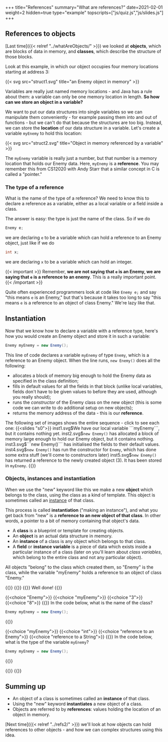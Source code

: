 +++
title="References"
summary="What are references?"
date=2021-02-01
weight=2
hidden=true
type="example"
topscripts=["js/quiz.js","js/slides.js"]
+++

## References to objects
[Last time]({{< relref "../whatAreObjects/" >}}) we looked at **objects**, which are
blocks of data in memory, and **classes**, which describe the structure
of those blocks.

Look at this example, in which our object occupies four memory locations
starting at address 3:

{{< svg src="struct1.svg" title="an Enemy object in memory" >}}

Variables are really just named memory locations - and Java has a rule about them:
a variable can only be one memory location in length. **So how can we store an object
in a variable?**

We want to put our data structures into single variables so we can manipulate them
conveniently - for example passing them into and out of functions -
but we can't do that because the
structures are too big. 
Instead, we can store the **location** of our data structure in a variable.
Let's create a variable ```myEnemy``` to hold this location:

{{< svg src="struct2.svg" title="Object in memory referenced by a variable" >}}

The ```myEnemy``` variable is really just a number, but that number is 
a memory location that holds our Enemy data. Here, ```myEnemy``` is a
**reference**. You may remember this from CS12020 with Andy Starr that
a similar concept in C is called a "pointer."

### The type of a reference  
What is the name of the type of a reference? We need to know this to declare
a reference as a variable, either as a local variable or a field
inside a class. 

The answer is easy: the type is just the name of the class. So if we do
```java
Enemy e;
```
we are declaring ```e``` to be a variable which can hold a reference
to an Enemy object, just like if we do
```java
int x;
```
we are declaring ```x``` to be a variable which can hold an integer.

{{< important >}}
Remember, **we are not saying that ```e``` is an Enemy, we are saying
that ```e``` is a reference to an enemy**. This is a really important
point.
{{< /important >}}

Quite often experienced programmers look at code like
```Enemy e;```
and say "this means ```e``` is an Enemy," but that's because it takes
too long to say "this means ```e``` is a reference to an object of
class Enemy." We're lazy like that.



## Instantiation

Now that we know how to declare a variable with a reference type,
here's how you would create an Enemy object and store it in such a variable:
```java
Enemy myEnemy = new Enemy();
```
This line of code declares a variable ```myEnemy``` of type ```Enemy```, which
is a reference to an Enemy object. When the line runs, 
``new Enemy()`` does all the following:
* allocates a block of memory big enough to hold the Enemy data as specified
in the class definition;
* fills in default values for all the fields in that
block (unlike local variables, fields don't have to be given values
to before they are used, although you really should);
* runs the *constructor* of the Enemy class on the new object (this is some code
we can write to do additional setup on new objects);
* returns the memory address of the data - this is our **reference**.

The following set of images shows the entire sequence - click to see each one:
{{<slides "s0">}}
inst1.svg$We have our local variable ```myEnemy```, but it contains nothing yet. 
inst2.svg$```new Enemy()``` has allocated a block of memory large enough to hold our Enemy object, but it contains nothing.
inst3.svg$```new Enemy()``` has initialised the fields to their default values.
inst4.svg$```new Enemy()``` has run the constructor for ```Enemy```, which has done some extra stuff (we'll come to constructors later)
inst5.svg$```new Enemy()``` has returned a reference to the newly created object (3). It has been stored in ```myEnemy```.
{{</slides>}}

### Objects, instances and instantiation
When we use the "new" keyword like this we make a new **object** which
belongs to the class, using the class as a kind of template. This object
is sometimes called an [instance](https://www.thefreedictionary.com/instance)
of that class.

This process is called **instantiation** ("making an instance"),
and what you get back
from "new" is a **reference to an new object of that class**. In
other words, a pointer to a bit of memory containing that object's data.

* A **class** is a blueprint or template for creating objects.
* An **object** is an actual data structure in memory.
* An **instance** of a class is any object which belongs to that class.
* A **field** or **instance variable** is a piece of data which exists inside a particular instance of a class (later on you'll learn about *class variables*, which
belong to the entire class and not any particular object).

All objects "belong" to the class which created them, so "Enemy" is the class,
while the variable "myEnemy" holds a reference to an object of class "Enemy."

{{<spoiler text="Click to show (or hide) another quick quiz">}}
{{<quiz quiz1>}}
{{<postmsggood>}}
Well done!
{{</postmsggood>}}

{{<choice "Enemy">}}
{{<choice "myEnemy">}}
{{<choice "3">}}
{{<choice "8">}}
{{<question answers="1" hint="Remember, the class is the kind of object we are making.">}}
In the code below, what is the name of the class?
```java
Enemy myEnemy = new Enemy();
```
{{</question>}}

{{<choice "myEnemy">}}
{{<choice "int">}}
{{<choice "reference to an Enemy">}}
{{<choice "reference to a String">}}
{{<question answers="3" hint="It is a reference, but it is written as just Enemy">}}
In the code below, what is the type of the variable ```myEnemy```?
```java
Enemy myEnemy = new Enemy();
```
{{</question>}}

{{</quiz>}}
{{</spoiler>}}

## Summing up
* An object of a class is sometimes called an **instance** of that class.
* Using the "new" keyword **instantiates** a new object of a class.
* Objects are referred to by **references**: values
holding the location of an object in memory.

[Next time]({{< relref "../refs2/" >}}) we'll look at how objects
can hold references to other objects - and how we can complex
structures using this idea.
